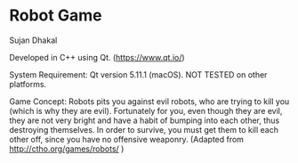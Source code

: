 # Robot Game
  Sujan Dhakal
  
  Developed in C++ using Qt. (https://www.qt.io/)

System Requirement: Qt version 5.11.1 (macOS). NOT TESTED on other platforms. 

Game Concept: Robots pits you against evil robots, who are trying to kill you (which is why they are evil). Fortunately for you, even though they are evil, they are not very bright and have a habit of bumping into each other, thus destroying themselves. In order to survive, you must get them to kill each other off, since you have no offensive weaponry. (Adapted from http://ctho.org/games/robots/ )





